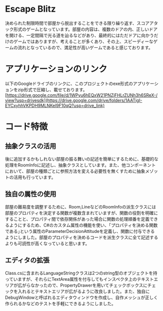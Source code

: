 # Escape Blitz
決められた制限時間で部屋から脱出することをできる限り繰り返す、スコアアタック形式のゲームとなっています。部屋の内容は、複数のドアの内、正しいドアを開ける、一定間隔で光る道を辿るなどがあり、最終的にはただドアに向かうだけのゲームではありますが、考えることが多くあり、その上、スピーディーなゲームの流れとなっているので、満足性が高いゲームであると感じております。
# アプリケーションのリンク
以下のGoogleドライブのリンクに、このプロジェクトのexe形式のアプリケーションをzip形式で圧縮し、載せております。
[https://drive.google.com/file/d/1WPyu6hEQxW21PNZjFHLrZUNh3h6SReX-/view?usp=drivesdk](https://drive.google.com/drive/folders/1AATigI-EYCxyhhVKPDH9MLNKel9F10qQ?usp=drive_link)
# コード特徴
## 抽象クラスの活用
後に追加するかもしれない部屋の振る舞いの記述を簡単にするために、基礎的な処理をRoomInfoに記述し、抽象クラスとしています。また、他コンポーネントにおいて、部屋の種類ごとに参照方法を変える必要性を無くすために抽象メゾットの活用も行っています。
## 独自の属性の使用
部屋の難易度を調整するために、Room,LineなどのRoomInfoの派生クラスには部屋のプロパティを決定する関数が複数含まれていますが、関数の役割を明確にすることと、プロパティ間で依存関係があった場合に関数の処理順番を定義できるようにするため、C#のカスタム属性の機能を使い、｢プロパティを決める関数である｣という属性のParameterDecisionAttitudeを定義し、関数に付与できるようにしました。部屋のプロパティを決めるコードを派生クラスに全て記述するよりも可読性が高くなっていると思います。
## エディタの拡張
Class.csに含まれるLanguageStringクラスは2つのstring型のオブジェクトを持っていますが、それらにTextArea属性を付与してもインスペクタ上のテキストエリアが広がらなかったので、PropertyDrawerを用いてチェックボックスにチェックを入れるとテキストエリアが広がるように改良しました。また、独自にDebugWindowと呼ばれるエディタウィンドウを作成し、自作メッシュが正しく作られるかなどのテストを手軽にできるようにしました。
